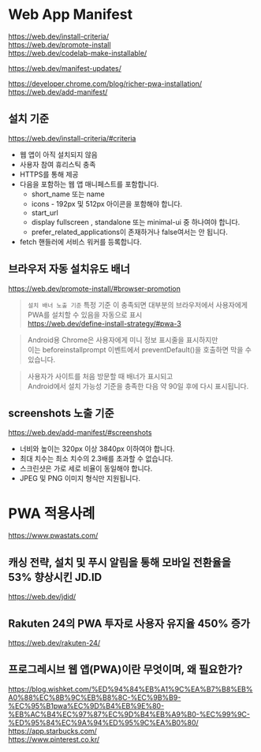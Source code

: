 # Web App Manifest
https://web.dev/install-criteria/   
https://web.dev/promote-install  
https://web.dev/codelab-make-installable/  

https://web.dev/manifest-updates/


https://developer.chrome.com/blog/richer-pwa-installation/   
https://web.dev/add-manifest/  


## 설치 기준 
https://web.dev/install-criteria/#criteria  
- 웹 앱이 아직 설치되지 않음  
- 사용자 참여 휴리스틱 충족  
- HTTPS를 통해 제공  
- 다음을 포함하는 웹 앱 매니페스트를 포함합니다.  
    - short_name 또는 name  
    - icons - 192px 및 512px 아이콘을 포함해야 합니다.  
    - start_url  
    - display fullscreen , standalone 또는 minimal-ui 중 하나여야 합니다.  
    - prefer_related_applications이 존재하거나 false여서는 안 됩니다.  
- fetch 핸들러에 서비스 워커를 등록합니다.  


## 브라우저 자동 설치유도 배너 
https://web.dev/promote-install/#browser-promotion  
> `설치 배너 노출 기준` 
특정 기준 이 충족되면 대부분의 브라우저에서 사용자에게 PWA를 설치할 수 있음을 자동으로 표시   
https://web.dev/define-install-strategy/#pwa-3    

> Android용 Chrome은 사용자에게 미니 정보 표시줄을 표시하지만  
이는 beforeinstallprompt 이벤트에서 preventDefault()을 호출하면 막을 수 있습니다.

> 사용자가 사이트를 처음 방문할 때 배너가 표시되고  
Android에서 설치 가능성 기준을 충족한 다음 약 90일 후에 다시 표시됩니다.  


## screenshots 노출 기준 
https://web.dev/add-manifest/#screenshots  
- 너비와 높이는 320px 이상 3840px 이하여야 합니다.  
- 최대 치수는 최소 치수의 2.3배를 초과할 수 없습니다.  
- 스크린샷은 가로 세로 비율이 동일해야 합니다.  
- JPEG 및 PNG 이미지 형식만 지원됩니다.  


# PWA 적용사례  
https://www.pwastats.com/  
## 캐싱 전략, 설치 및 푸시 알림을 통해 모바일 전환율을 53% 향상시킨 JD.ID  
https://web.dev/jdid/  

## Rakuten 24의 PWA 투자로 사용자 유지율 450% 증가  
https://web.dev/rakuten-24/

## 프로그레시브 웹 앱(PWA)이란 무엇이며, 왜 필요한가?
https://blog.wishket.com/%ED%94%84%EB%A1%9C%EA%B7%B8%EB%A0%88%EC%8B%9C%EB%B8%8C-%EC%9B%B9-%EC%95%B1pwa%EC%9D%B4%EB%9E%80-%EB%AC%B4%EC%97%87%EC%9D%B4%EB%A9%B0-%EC%99%9C-%ED%95%84%EC%9A%94%ED%95%9C%EA%B0%80/  
https://app.starbucks.com/  
https://www.pinterest.co.kr/  
